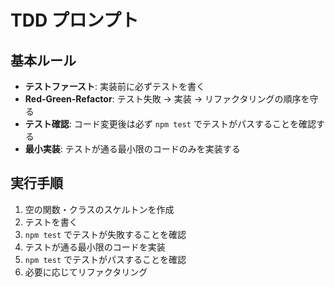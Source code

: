 # TDD プロンプト

## 基本ルール

- **テストファースト**: 実装前に必ずテストを書く
- **Red-Green-Refactor**: テスト失敗 → 実装 → リファクタリングの順序を守る
- **テスト確認**: コード変更後は必ず `npm test` でテストがパスすることを確認する
- **最小実装**: テストが通る最小限のコードのみを実装する

## 実行手順

1. 空の関数・クラスのスケルトンを作成
2. テストを書く
3. `npm test` でテストが失敗することを確認
4. テストが通る最小限のコードを実装
5. `npm test` でテストがパスすることを確認
6. 必要に応じてリファクタリング
